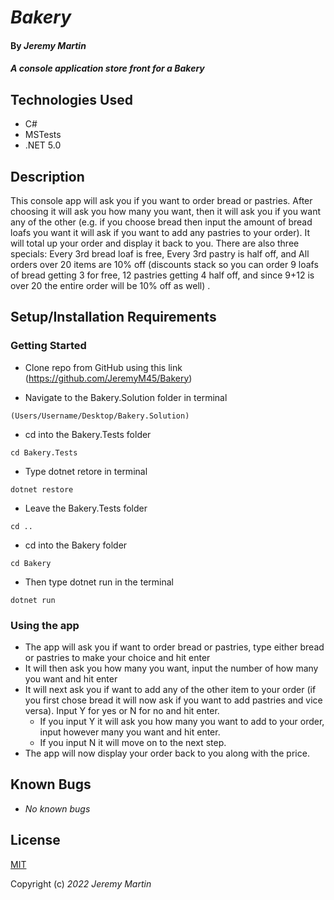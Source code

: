 # _Bakery_

#### By _**Jeremy Martin**_

#### _A console application store front for a Bakery_

## Technologies Used

* C#
* MSTests
* .NET 5.0

## Description

This console app will ask you if you want to order bread or pastries. After choosing it will ask you how many you want, then it will ask you if you want any of the other (e.g. if you choose bread then input the amount of bread loafs you want it will ask if you want to add any pastries to your order). It will total up your order and display it back to you. There are also three specials: Every 3rd bread loaf is free, Every 3rd pastry is half off, and All orders over 20 items are 10% off (discounts stack so you can order 9 loafs of bread getting 3 for free, 12 pastries getting 4 half off, and since 9+12 is over 20 the entire order will be 10% off as well) .

## Setup/Installation Requirements

### Getting Started
* Clone repo from GitHub using this link (https://github.com/JeremyM45/Bakery)

* Navigate to the Bakery.Solution folder in terminal 
```
(Users/Username/Desktop/Bakery.Solution)
```
* cd into the Bakery.Tests folder
 ```
cd Bakery.Tests
```
* Type dotnet retore in terminal
```
dotnet restore
```
* Leave the Bakery.Tests folder
```
cd ..
```
* cd into the Bakery folder
```
cd Bakery
```
* Then type dotnet run in the terminal
```
dotnet run
```

### Using the app
* The app will ask you if want to order bread or pastries, type either bread or pastries to make your choice and hit enter
* It will then ask you how many you want, input the number of how many you want and hit enter
* It will next ask you if want to add any of the other item to your order (if you first chose bread it will now ask if you want to add pastries and vice versa). Input Y for yes or N for no and hit enter.
	* If you input Y it will ask you how many you want to add to your order, input however many you want and hit enter.
	* If you input N it will move on to the next step.
* The app will now display your order back to you along with the price.
## Known Bugs

*  _No known bugs_

## License

[MIT](https://opensource.org/licenses/MIT)

Copyright (c) _2022_  _Jeremy Martin_